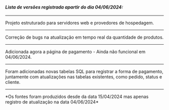 *<h4>Lista de versões registrada apartir do dia 04/06/2024:</h4>*
<hr>
Projeto estruturado para servidores web e provedores de hospedagem.
<hr>
Correção de bugs na atualização em tempo real da quantidade de produtos.
<hr>
Adicionada agora a página de pagamento - Ainda não funcional em 04/06/2024.
<hr>
Foram adicionadas novas tabelas SQL para registrar a forma de pagamento, juntamente com atualizações nas tabelas existentes, como pedido, status e cliente.
<hr>
*Os fontes foram produzidos desde da data 15/04/2024 mas apenas registro de atualização na data 04/06/2024*
